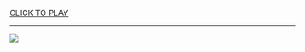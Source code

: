 
<a href="https://premium76.site?title=math_lessons_games_unblocked&ref=13M">CLICK TO PLAY</a></h3>
<hr>

<a href="https://premium76.site?title=math_lessons_games_unblocked&ref=13M"><img src="https://clearcache.store/games.png"></a>


